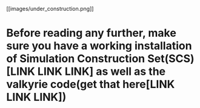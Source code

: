 [[images/under_construction.png]]  

# Before reading any further, make sure you have a working installation of Simulation Construction Set(SCS)[LINK LINK LINK] as well as the valkyrie code(get that here[LINK LINK LINK])